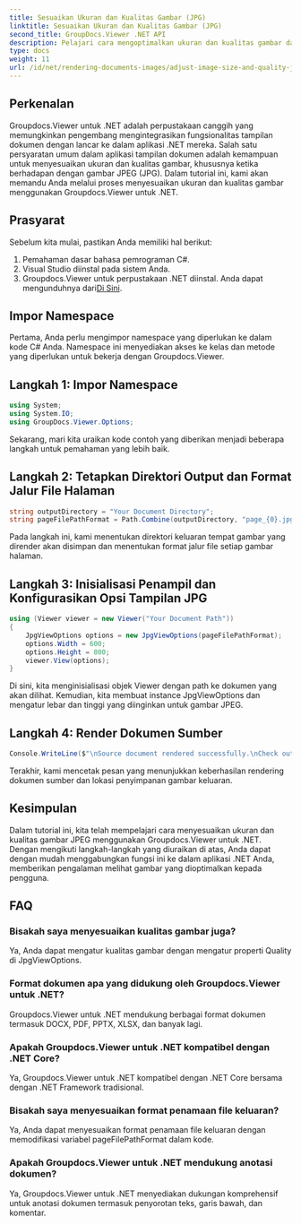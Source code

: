 ```yaml
---
title: Sesuaikan Ukuran dan Kualitas Gambar (JPG)
linktitle: Sesuaikan Ukuran dan Kualitas Gambar (JPG)
second_title: GroupDocs.Viewer .NET API
description: Pelajari cara mengoptimalkan ukuran dan kualitas gambar dalam format JPEG menggunakan Groupdocs.Viewer untuk .NET. Tingkatkan pengalaman melihat dokumen Anda.
type: docs
weight: 11
url: /id/net/rendering-documents-images/adjust-image-size-and-quality-jpg/
---
```

## Perkenalan
Groupdocs.Viewer untuk .NET adalah perpustakaan canggih yang memungkinkan pengembang mengintegrasikan fungsionalitas tampilan dokumen dengan lancar ke dalam aplikasi .NET mereka. Salah satu persyaratan umum dalam aplikasi tampilan dokumen adalah kemampuan untuk menyesuaikan ukuran dan kualitas gambar, khususnya ketika berhadapan dengan gambar JPEG (JPG). Dalam tutorial ini, kami akan memandu Anda melalui proses menyesuaikan ukuran dan kualitas gambar menggunakan Groupdocs.Viewer untuk .NET.
## Prasyarat
Sebelum kita mulai, pastikan Anda memiliki hal berikut:
1. Pemahaman dasar bahasa pemrograman C#.
2. Visual Studio diinstal pada sistem Anda.
3.  Groupdocs.Viewer untuk perpustakaan .NET diinstal. Anda dapat mengunduhnya dari[Di Sini](https://releases.groupdocs.com/viewer/net/).

## Impor Namespace
Pertama, Anda perlu mengimpor namespace yang diperlukan ke dalam kode C# Anda. Namespace ini menyediakan akses ke kelas dan metode yang diperlukan untuk bekerja dengan Groupdocs.Viewer.
## Langkah 1: Impor Namespace
```csharp
using System;
using System.IO;
using GroupDocs.Viewer.Options;
```

Sekarang, mari kita uraikan kode contoh yang diberikan menjadi beberapa langkah untuk pemahaman yang lebih baik.
## Langkah 2: Tetapkan Direktori Output dan Format Jalur File Halaman
```csharp
string outputDirectory = "Your Document Directory";
string pageFilePathFormat = Path.Combine(outputDirectory, "page_{0}.jpg");
```
Pada langkah ini, kami menentukan direktori keluaran tempat gambar yang dirender akan disimpan dan menentukan format jalur file setiap gambar halaman.
## Langkah 3: Inisialisasi Penampil dan Konfigurasikan Opsi Tampilan JPG
```csharp
using (Viewer viewer = new Viewer("Your Document Path"))
{
    JpgViewOptions options = new JpgViewOptions(pageFilePathFormat);
    options.Width = 600;
    options.Height = 800;
    viewer.View(options);
}
```
Di sini, kita menginisialisasi objek Viewer dengan path ke dokumen yang akan dilihat. Kemudian, kita membuat instance JpgViewOptions dan mengatur lebar dan tinggi yang diinginkan untuk gambar JPEG.
## Langkah 4: Render Dokumen Sumber
```csharp
Console.WriteLine($"\nSource document rendered successfully.\nCheck output in {outputDirectory}.");
```
Terakhir, kami mencetak pesan yang menunjukkan keberhasilan rendering dokumen sumber dan lokasi penyimpanan gambar keluaran.

## Kesimpulan
Dalam tutorial ini, kita telah mempelajari cara menyesuaikan ukuran dan kualitas gambar JPEG menggunakan Groupdocs.Viewer untuk .NET. Dengan mengikuti langkah-langkah yang diuraikan di atas, Anda dapat dengan mudah menggabungkan fungsi ini ke dalam aplikasi .NET Anda, memberikan pengalaman melihat gambar yang dioptimalkan kepada pengguna.
## FAQ
### Bisakah saya menyesuaikan kualitas gambar juga?
Ya, Anda dapat mengatur kualitas gambar dengan mengatur properti Quality di JpgViewOptions.
### Format dokumen apa yang didukung oleh Groupdocs.Viewer untuk .NET?
Groupdocs.Viewer untuk .NET mendukung berbagai format dokumen termasuk DOCX, PDF, PPTX, XLSX, dan banyak lagi.
### Apakah Groupdocs.Viewer untuk .NET kompatibel dengan .NET Core?
Ya, Groupdocs.Viewer untuk .NET kompatibel dengan .NET Core bersama dengan .NET Framework tradisional.
### Bisakah saya menyesuaikan format penamaan file keluaran?
Ya, Anda dapat menyesuaikan format penamaan file keluaran dengan memodifikasi variabel pageFilePathFormat dalam kode.
### Apakah Groupdocs.Viewer untuk .NET mendukung anotasi dokumen?
Ya, Groupdocs.Viewer untuk .NET menyediakan dukungan komprehensif untuk anotasi dokumen termasuk penyorotan teks, garis bawah, dan komentar.